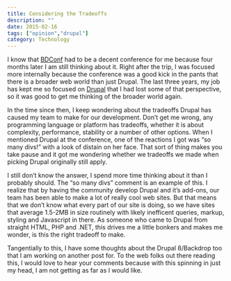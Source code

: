 ```yaml
---
title: Considering the Tradeoffs
description: ""
date: 2015-02-16
tags: ["opinion","drupal"]
category: Technology
---
```


I know that [BDConf](https://bdconf.com/events/orlando-2014/) had to be a decent conference for me because four months later I am still thinking about it. Right after the trip, I was focused more internally because the conference was a good kick in the pants that there is a broader web world than just Drupal. The last three years, my job has kept me so focused on [Drupal](http://drupal.org) that I had lost some of that perspective, so it was good to get me thinking of the broader world again.

In the time since then, I keep wondering about the tradeoffs Drupal has caused my team to make for our development. Don’t get me wrong, any programming language or platform has tradeoffs, whether it is about complexity, performance, stability or a number of other options. When I mentioned Drupal at the conference, one of the reactions I got was “so many divs!” with a look of distain on her face. That sort of thing makes you take pause and it got me wondering whether we tradeoffs we made when picking Drupal originally still apply.

I still don’t know the answer, I spend more time thinking about it than I probably should. The “so many divs” comment is an example of this. I realize that by having the community develop Drupal and it’s add-ons, our team has been able to make a lot of really cool web sites. But that means that we don’t know what every part of our site is doing, so we have sites that average 1.5-2MB in size routinely with likely inefficent queries, markup, styling and Javascript in there. As someone who came to Drupal from straight HTML, PHP and .NET, this drives me a little bonkers and makes me wonder, is this the right tradeoff to make.

Tangentially to this, I have some thoughts about the Drupal 8/Backdrop too that I am working on another post for. To the web folks out there reading this, I would love to hear your comments because with this spinning in just my head, I am not getting as far as I would like.
